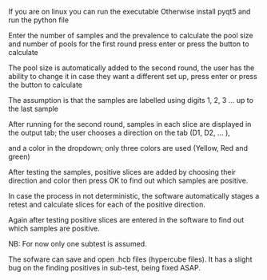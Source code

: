 If you are on linux you can run the executable
Otherwise install pyqt5 and run the python file

Enter the number of samples and the prevalence to calculate the pool size and number of pools for the first round
press enter or press the button to calculate

The pool size is automatically added to the second round, the user has the ability to change it in case they want
a different set up, press enter or press the button to calculate

The assumption is that the samples are labelled using digits 1, 2, 3 ... up to the last sample

After running for the second round, samples in each slice are displayed in the output tab; the user chooses a direction on the tab (D1, D2, ... ), 

and a color in the dropdown; only three colors are used (Yellow, Red and green)

After testing the samples, positive slices are added by choosing their direction and color then press OK to find out which samples are positive.

In case the process in not deterministic, the software automatically stages a retest and calculate slices for each of the positive direction.

Again after testing positive slices are entered in the software to find out which samples are positive.

NB: For now only one subtest is assumed.
    
The sofware can save and open .hcb files (hypercube files). It has a slight bug on the finding positives in sub-test, being fixed ASAP.

